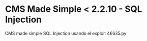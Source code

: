 
# CMS Made Simple < 2.2.10 - SQL Injection
CMS made simple SQL Injection usando el exploit 46635.py

